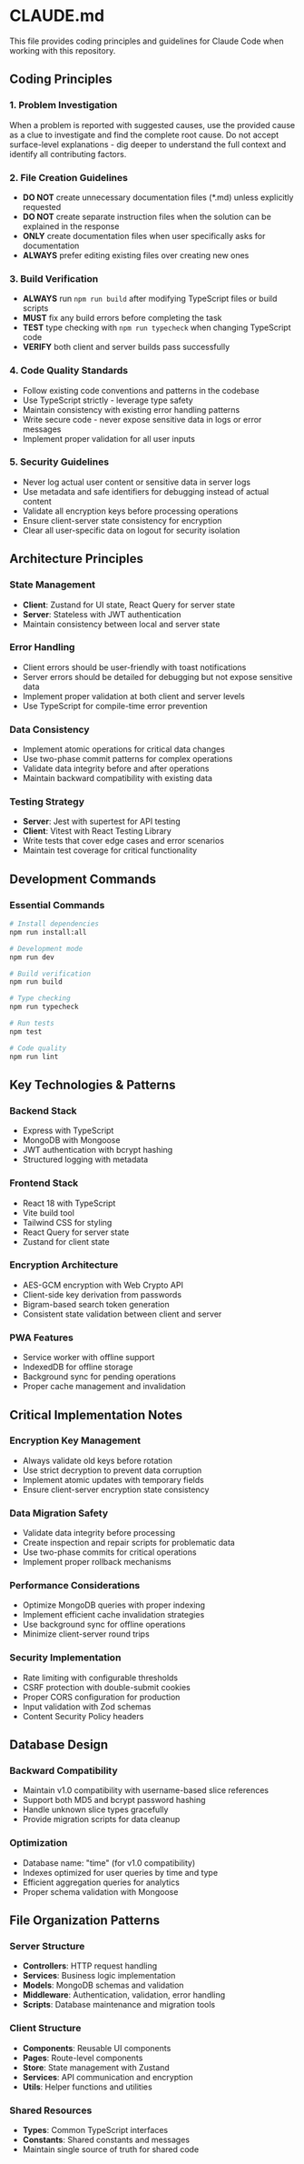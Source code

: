 # CLAUDE.md

This file provides coding principles and guidelines for Claude Code when working with this repository.

## Coding Principles

### 1. Problem Investigation
When a problem is reported with suggested causes, use the provided cause as a clue to investigate and find the complete root cause. Do not accept surface-level explanations - dig deeper to understand the full context and identify all contributing factors.

### 2. File Creation Guidelines
- **DO NOT** create unnecessary documentation files (*.md) unless explicitly requested
- **DO NOT** create separate instruction files when the solution can be explained in the response
- **ONLY** create documentation files when user specifically asks for documentation
- **ALWAYS** prefer editing existing files over creating new ones

### 3. Build Verification
- **ALWAYS** run `npm run build` after modifying TypeScript files or build scripts
- **MUST** fix any build errors before completing the task
- **TEST** type checking with `npm run typecheck` when changing TypeScript code
- **VERIFY** both client and server builds pass successfully

### 4. Code Quality Standards
- Follow existing code conventions and patterns in the codebase
- Use TypeScript strictly - leverage type safety
- Maintain consistency with existing error handling patterns
- Write secure code - never expose sensitive data in logs or error messages
- Implement proper validation for all user inputs

### 5. Security Guidelines
- Never log actual user content or sensitive data in server logs
- Use metadata and safe identifiers for debugging instead of actual content
- Validate all encryption keys before processing operations
- Ensure client-server state consistency for encryption
- Clear all user-specific data on logout for security isolation

## Architecture Principles

### State Management
- **Client**: Zustand for UI state, React Query for server state
- **Server**: Stateless with JWT authentication
- Maintain consistency between local and server state

### Error Handling
- Client errors should be user-friendly with toast notifications
- Server errors should be detailed for debugging but not expose sensitive data
- Implement proper validation at both client and server levels
- Use TypeScript for compile-time error prevention

### Data Consistency
- Implement atomic operations for critical data changes
- Use two-phase commit patterns for complex operations
- Validate data integrity before and after operations
- Maintain backward compatibility with existing data

### Testing Strategy
- **Server**: Jest with supertest for API testing
- **Client**: Vitest with React Testing Library
- Write tests that cover edge cases and error scenarios
- Maintain test coverage for critical functionality

## Development Commands

### Essential Commands
```bash
# Install dependencies
npm run install:all

# Development mode
npm run dev

# Build verification
npm run build

# Type checking
npm run typecheck

# Run tests
npm test

# Code quality
npm run lint
```

## Key Technologies & Patterns

### Backend Stack
- Express with TypeScript
- MongoDB with Mongoose
- JWT authentication with bcrypt hashing
- Structured logging with metadata

### Frontend Stack
- React 18 with TypeScript
- Vite build tool
- Tailwind CSS for styling
- React Query for server state
- Zustand for client state

### Encryption Architecture
- AES-GCM encryption with Web Crypto API
- Client-side key derivation from passwords
- Bigram-based search token generation
- Consistent state validation between client and server

### PWA Features
- Service worker with offline support
- IndexedDB for offline storage
- Background sync for pending operations
- Proper cache management and invalidation

## Critical Implementation Notes

### Encryption Key Management
- Always validate old keys before rotation
- Use strict decryption to prevent data corruption
- Implement atomic updates with temporary fields
- Ensure client-server encryption state consistency

### Data Migration Safety
- Validate data integrity before processing
- Create inspection and repair scripts for problematic data
- Use two-phase commits for critical operations
- Implement proper rollback mechanisms

### Performance Considerations
- Optimize MongoDB queries with proper indexing
- Implement efficient cache invalidation strategies
- Use background sync for offline operations
- Minimize client-server round trips

### Security Implementation
- Rate limiting with configurable thresholds
- CSRF protection with double-submit cookies
- Proper CORS configuration for production
- Input validation with Zod schemas
- Content Security Policy headers

## Database Design

### Backward Compatibility
- Maintain v1.0 compatibility with username-based slice references
- Support both MD5 and bcrypt password hashing
- Handle unknown slice types gracefully
- Provide migration scripts for data cleanup

### Optimization
- Database name: "time" (for v1.0 compatibility)
- Indexes optimized for user queries by time and type
- Efficient aggregation queries for analytics
- Proper schema validation with Mongoose

## File Organization Patterns

### Server Structure
- **Controllers**: HTTP request handling
- **Services**: Business logic implementation
- **Models**: MongoDB schemas and validation
- **Middleware**: Authentication, validation, error handling
- **Scripts**: Database maintenance and migration tools

### Client Structure
- **Components**: Reusable UI components
- **Pages**: Route-level components
- **Store**: State management with Zustand
- **Services**: API communication and encryption
- **Utils**: Helper functions and utilities

### Shared Resources
- **Types**: Common TypeScript interfaces
- **Constants**: Shared constants and messages
- Maintain single source of truth for shared code